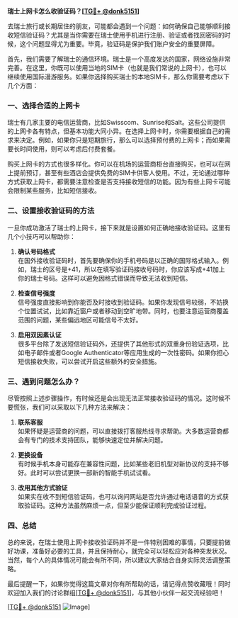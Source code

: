 **瑞士上网卡怎么收验证码？[[TG💪+ @donk5151](https://t.me/s/donk5151)]**

去瑞士旅行或长期居住的朋友，可能都会遇到一个问题：如何确保自己能够顺利接收短信验证码？尤其是当你需要在瑞士使用手机进行注册、验证或者找回密码的时候，这个问题显得尤为重要。毕竟，验证码是保护我们账户安全的重要屏障。

首先，我们需要了解瑞士的通信环境。瑞士是一个高度发达的国家，网络设施非常完善。在这里，你既可以使用当地的SIM卡（也就是我们常说的上网卡），也可以继续使用国际漫游服务。如果你选择购买瑞士的本地SIM卡，那么你需要考虑以下几个方面：

### 一、选择合适的上网卡

瑞士有几家主要的电信运营商，比如Swisscom、Sunrise和Salt。这些公司提供的上网卡各有特点，但基本功能大同小异。在选择上网卡时，你需要根据自己的需求来决定。例如，如果你只是短期旅行，那么可以选择预付费的上网卡；而如果需要长时间使用，则可以考虑后付费套餐。

购买上网卡的方式也很多样化。你可以在机场的运营商柜台直接购买，也可以在网上提前预订，甚至有些酒店会提供免费的SIM卡供客人使用。不过，无论通过哪种方式获取上网卡，都需要注意检查是否支持接收短信的功能。因为有些上网卡可能会限制某些服务，比如短信接收。

### 二、设置接收验证码的方法

一旦你成功激活了瑞士的上网卡，接下来就是设置如何正确地接收验证码。这里有几个小技巧可以帮助你：

1. **确认号码格式**  
   在国外接收验证码时，首先要确保你的手机号码是以正确的国际格式输入。例如，瑞士的区号是+41，所以在填写验证码接收号码时，你应该写成+41加上你的瑞士号码。这样可以避免因格式错误而导致无法收到短信。

2. **检查信号强度**  
   信号强度直接影响到你能否及时接收到验证码。如果你发现信号较弱，不妨换个位置试试，比如靠近窗户或者移动到空旷地带。同时，也要注意运营商覆盖范围的问题，某些偏远地区可能信号不太好。

3. **启用双因素认证**  
   很多平台除了发送短信验证码外，还提供了其他形式的双重身份验证选项，比如电子邮件或者Google Authenticator等应用生成的一次性密码。如果你担心短信接收失败，可以尝试开启这些额外的安全措施。

### 三、遇到问题怎么办？

尽管按照上述步骤操作，有时候还是会出现无法正常接收验证码的情况。这时候不要慌张，我们可以采取以下几种方法来解决：

1. **联系客服**  
   如果怀疑是运营商的问题，可以直接拨打客服热线寻求帮助。大多数运营商都会有专门的技术支持团队，能够快速定位并解决问题。

2. **更换设备**  
   有时候手机本身可能存在兼容性问题，比如某些老旧机型对新协议的支持不够好。此时可以尝试更换一部新的智能手机试试看。

3. **改用其他方式验证**  
   如果实在收不到短信验证码，也可以询问网站是否允许通过电话语音的方式获取验证码。这种方法虽然麻烦一点，但至少能保证顺利完成验证过程。

### 四、总结

总的来说，在瑞士使用上网卡接收验证码并不是一件特别困难的事情，只要提前做好功课，准备好必要的工具，并且保持耐心，就完全可以轻松应对各种突发状况。当然，每个人的具体情况可能会有所不同，所以建议大家结合自身实际灵活调整策略。

最后提醒一下，如果你觉得这篇文章对你有所帮助的话，请记得点赞收藏哦！同时欢迎加入我们的讨论群组[[TG💪+ @donk5151](https://t.me/s/donk5151)]，与其他小伙伴一起交流经验吧！

[[TG💪+ @donk5151](https://t.me/s/donk5151) ![Image](https://i.postimg.cc/rwNCRYN7/Snipaste-2025-04-30-17-27-05.png)]